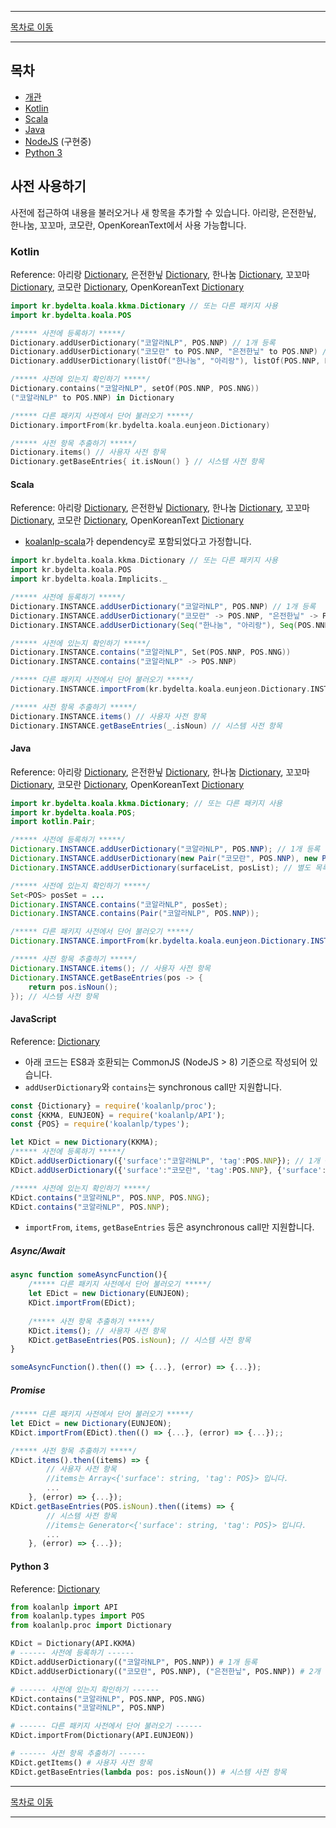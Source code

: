 --------

[목차로 이동](./index.md)

--------

## 목차 

- [개관](#사전-사용하기)
- [Kotlin](#kotlin)
- [Scala](#scala)
- [Java](#java)
- [NodeJS](#javascript) (구현중)
- [Python 3](#python-3)

## 사전 사용하기

사전에 접근하여 내용을 불러오거나 새 항목을 추가할 수 있습니다. 아리랑, 은전한닢, 한나눔, 꼬꼬마, 코모란, OpenKoreanText에서 사용 가능합니다. 

### Kotlin
Reference: 
아리랑 [Dictionary](https://koalanlp.github.io/koalanlp/api/koalanlp/kr.bydelta.koala.arirang/-dictionary/index.html),
은전한닢 [Dictionary](https://koalanlp.github.io/koalanlp/api/koalanlp/kr.bydelta.koala.eunjeon/-dictionary/index.html),
한나눔 [Dictionary](https://koalanlp.github.io/koalanlp/api/koalanlp/kr.bydelta.koala.hnn/-dictionary/index.html),
꼬꼬마 [Dictionary](https://koalanlp.github.io/koalanlp/api/koalanlp/kr.bydelta.koala.kkma/-dictionary/index.html),
코모란 [Dictionary](https://koalanlp.github.io/koalanlp/api/koalanlp/kr.bydelta.koala.kmr/-dictionary/index.html),
OpenKoreanText [Dictionary](https://koalanlp.github.io/koalanlp/api/koalanlp/kr.bydelta.koala.okt/-dictionary/index.html)

```kotlin
import kr.bydelta.koala.kkma.Dictionary // 또는 다른 패키지 사용
import kr.bydelta.koala.POS

/***** 사전에 등록하기 *****/
Dictionary.addUserDictionary("코알라NLP", POS.NNP) // 1개 등록
Dictionary.addUserDictionary("코모란" to POS.NNP, "은전한닢" to POS.NNP) // 2개 이상 등록
Dictionary.addUserDictionary(listOf("한나눔", "아리랑"), listOf(POS.NNP, POS.NNP)) // 별도 목록으로 등록

/***** 사전에 있는지 확인하기 *****/
Dictionary.contains("코알라NLP", setOf(POS.NNP, POS.NNG))
("코알라NLP" to POS.NNP) in Dictionary

/***** 다른 패키지 사전에서 단어 불러오기 *****/
Dictionary.importFrom(kr.bydelta.koala.eunjeon.Dictionary)

/***** 사전 항목 추출하기 *****/
Dictionary.items() // 사용자 사전 항목
Dictionary.getBaseEntries{ it.isNoun() } // 시스템 사전 항목
```

#### Scala
Reference: 
아리랑 [Dictionary](https://koalanlp.github.io/koalanlp/api/koalanlp/kr.bydelta.koala.arirang/-dictionary/index.html),
은전한닢 [Dictionary](https://koalanlp.github.io/koalanlp/api/koalanlp/kr.bydelta.koala.eunjeon/-dictionary/index.html),
한나눔 [Dictionary](https://koalanlp.github.io/koalanlp/api/koalanlp/kr.bydelta.koala.hnn/-dictionary/index.html),
꼬꼬마 [Dictionary](https://koalanlp.github.io/koalanlp/api/koalanlp/kr.bydelta.koala.kkma/-dictionary/index.html),
코모란 [Dictionary](https://koalanlp.github.io/koalanlp/api/koalanlp/kr.bydelta.koala.kmr/-dictionary/index.html),
OpenKoreanText [Dictionary](https://koalanlp.github.io/koalanlp/api/koalanlp/kr.bydelta.koala.okt/-dictionary/index.html)

* [koalanlp-scala](https://koalanlp.github.io/scala-support)가 dependency로 포함되었다고 가정합니다.

```scala
import kr.bydelta.koala.kkma.Dictionary // 또는 다른 패키지 사용
import kr.bydelta.koala.POS
import kr.bydelta.koala.Implicits._

/***** 사전에 등록하기 *****/
Dictionary.INSTANCE.addUserDictionary("코알라NLP", POS.NNP) // 1개 등록
Dictionary.INSTANCE.addUserDictionary("코모란" -> POS.NNP, "은전한닢" -> POS.NNP) // 2개 이상 등록
Dictionary.INSTANCE.addUserDictionary(Seq("한나눔", "아리랑"), Seq(POS.NNP, POS.NNP)) // 별도 목록으로 등록

/***** 사전에 있는지 확인하기 *****/
Dictionary.INSTANCE.contains("코알라NLP", Set(POS.NNP, POS.NNG))
Dictionary.INSTANCE.contains("코알라NLP" -> POS.NNP)

/***** 다른 패키지 사전에서 단어 불러오기 *****/
Dictionary.INSTANCE.importFrom(kr.bydelta.koala.eunjeon.Dictionary.INSTANCE)

/***** 사전 항목 추출하기 *****/
Dictionary.INSTANCE.items() // 사용자 사전 항목
Dictionary.INSTANCE.getBaseEntries(_.isNoun) // 시스템 사전 항목
```

#### Java
Reference: 
아리랑 [Dictionary](https://koalanlp.github.io/koalanlp/api/koalanlp/kr.bydelta.koala.arirang/-dictionary/index.html),
은전한닢 [Dictionary](https://koalanlp.github.io/koalanlp/api/koalanlp/kr.bydelta.koala.eunjeon/-dictionary/index.html),
한나눔 [Dictionary](https://koalanlp.github.io/koalanlp/api/koalanlp/kr.bydelta.koala.hnn/-dictionary/index.html),
꼬꼬마 [Dictionary](https://koalanlp.github.io/koalanlp/api/koalanlp/kr.bydelta.koala.kkma/-dictionary/index.html),
코모란 [Dictionary](https://koalanlp.github.io/koalanlp/api/koalanlp/kr.bydelta.koala.kmr/-dictionary/index.html),
OpenKoreanText [Dictionary](https://koalanlp.github.io/koalanlp/api/koalanlp/kr.bydelta.koala.okt/-dictionary/index.html)

```java
import kr.bydelta.koala.kkma.Dictionary; // 또는 다른 패키지 사용
import kr.bydelta.koala.POS;
import kotlin.Pair;

/***** 사전에 등록하기 *****/
Dictionary.INSTANCE.addUserDictionary("코알라NLP", POS.NNP); // 1개 등록
Dictionary.INSTANCE.addUserDictionary(new Pair("코모란", POS.NNP), new Pair("은전한닢", POS.NNP)); // 2개 이상 등록
Dictionary.INSTANCE.addUserDictionary(surfaceList, posList); // 별도 목록으로 등록

/***** 사전에 있는지 확인하기 *****/
Set<POS> posSet = ...
Dictionary.INSTANCE.contains("코알라NLP", posSet);
Dictionary.INSTANCE.contains(Pair("코알라NLP", POS.NNP));

/***** 다른 패키지 사전에서 단어 불러오기 *****/
Dictionary.INSTANCE.importFrom(kr.bydelta.koala.eunjeon.Dictionary.INSTANCE);

/***** 사전 항목 추출하기 *****/
Dictionary.INSTANCE.items(); // 사용자 사전 항목
Dictionary.INSTANCE.getBaseEntries(pos -> {
    return pos.isNoun();
}); // 시스템 사전 항목
```

#### JavaScript
Reference: [Dictionary](https://koalanlp.github.io/nodejs-support/module-koalanlp_proc.Dictionary.html)

* 아래 코드는 ES8과 호환되는 CommonJS (NodeJS > 8) 기준으로 작성되어 있습니다.
* `addUserDictionary`와 `contains`는 synchronous call만 지원합니다.

```javascript
const {Dictionary} = require('koalanlp/proc');
const {KKMA, EUNJEON} = require('koalanlp/API');
const {POS} = require('koalanlp/types');

let KDict = new Dictionary(KKMA);
/***** 사전에 등록하기 *****/
KDict.addUserDictionary({'surface':"코알라NLP", 'tag':POS.NNP}); // 1개 등록
KDict.addUserDictionary({'surface':"코모란", 'tag':POS.NNP}, {'surface':"은전한닢", 'tag':POS.NNP}); // 2개 이상 등록

/***** 사전에 있는지 확인하기 *****/
KDict.contains("코알라NLP", POS.NNP, POS.NNG);
KDict.contains("코알라NLP", POS.NNP);
```

* `importFrom`, `items`, `getBaseEntries` 등은 asynchronous call만 지원합니다.

##### Async/Await

```javascript
async function someAsyncFunction(){
    /***** 다른 패키지 사전에서 단어 불러오기 *****/
    let EDict = new Dictionary(EUNJEON);
    KDict.importFrom(EDict);
    
    /***** 사전 항목 추출하기 *****/
    KDict.items(); // 사용자 사전 항목
    KDict.getBaseEntries(POS.isNoun); // 시스템 사전 항목
}

someAsyncFunction().then(() => {...}, (error) => {...});
```

##### Promise

```javascript
/***** 다른 패키지 사전에서 단어 불러오기 *****/
let EDict = new Dictionary(EUNJEON);
KDict.importFrom(EDict).then(() => {...}, (error) => {...});;

/***** 사전 항목 추출하기 *****/
KDict.items().then((items) => {
        // 사용자 사전 항목
        //items는 Array<{'surface': string, 'tag': POS}> 입니다.
        ...        
    }, (error) => {...});
KDict.getBaseEntries(POS.isNoun).then((items) => {
        // 시스템 사전 항목
        //items는 Generator<{'surface': string, 'tag': POS}> 입니다.
        ...        
    }, (error) => {...}); 

```

#### Python 3
Reference: [Dictionary](https://koalanlp.github.io/python-support/html/koalanlp.html#koalanlp.proc.Dictionary)

```python
from koalanlp import API
from koalanlp.types import POS
from koalanlp.proc import Dictionary

KDict = Dictionary(API.KKMA)
# ------ 사전에 등록하기 ------
KDict.addUserDictionary(("코알라NLP", POS.NNP)) # 1개 등록
KDict.addUserDictionary(("코모란", POS.NNP), ("은전한닢", POS.NNP)) # 2개 이상 등록

# ------ 사전에 있는지 확인하기 ------
KDict.contains("코알라NLP", POS.NNP, POS.NNG)
KDict.contains("코알라NLP", POS.NNP)

# ------ 다른 패키지 사전에서 단어 불러오기 ------
KDict.importFrom(Dictionary(API.EUNJEON))

# ------ 사전 항목 추출하기 ------
KDict.getItems() # 사용자 사전 항목
KDict.getBaseEntries(lambda pos: pos.isNoun()) # 시스템 사전 항목
```

--------

[목차로 이동](./index.md)

--------
